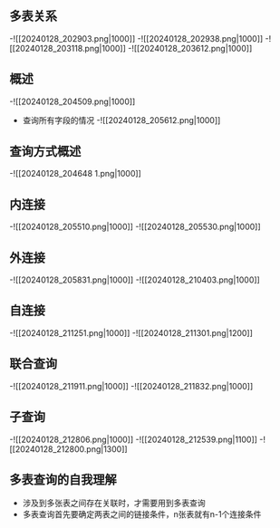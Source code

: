 ## 多表关系
-![[20240128_202903.png|1000]]
-![[20240128_202938.png|1000]]
-![[20240128_203118.png|1000]]
-![[20240128_203612.png|1000]]
## 概述
-![[20240128_204509.png|1000]]
- 查询所有字段的情况
-![[20240128_205612.png|1000]]
## 查询方式概述
-![[20240128_204648 1.png|1000]]
## 内连接
-![[20240128_205510.png|1000]]
-![[20240128_205530.png|1000]]
## 外连接
-![[20240128_205831.png|1000]]
-![[20240128_210403.png|1000]]
## 自连接
-![[20240128_211251.png|1000]]
-![[20240128_211301.png|1200]]
## 联合查询
-![[20240128_211911.png|1000]]
-![[20240128_211832.png|1000]]
## 子查询
-![[20240128_212806.png|1000]]
-![[20240128_212539.png|1100]]
-![[20240128_212800.png|1300]]
## 多表查询的自我理解
- 涉及到多张表之间存在关联时，才需要用到多表查询
- 多表查询首先要确定两表之间的链接条件，n张表就有n-1个连接条件